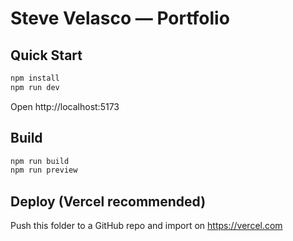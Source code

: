 # Steve Velasco — Portfolio

## Quick Start
```bash
npm install
npm run dev
```
Open http://localhost:5173

## Build
```bash
npm run build
npm run preview
```

## Deploy (Vercel recommended)
Push this folder to a GitHub repo and import on https://vercel.com